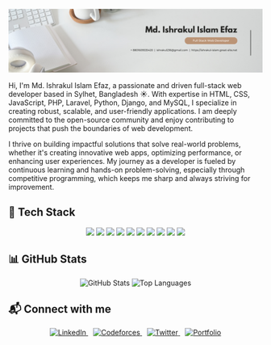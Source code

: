 <p align="center">
  <img src="https://raw.githubusercontent.com/cseishrakul/cseishrakul/main/github%20cover.png" alt="cover" />
</p>


Hi, I'm Md. Ishrakul Islam Efaz, a passionate and driven full-stack web developer based in Sylhet, Bangladesh ☀️. With expertise in HTML, CSS, JavaScript, PHP, Laravel, Python, Django, and MySQL, I specialize in creating robust, scalable, and user-friendly applications. I am deeply committed to the open-source community and enjoy contributing to projects that push the boundaries of web development.

I thrive on building impactful solutions that solve real-world problems, whether it's creating innovative web apps, optimizing performance, or enhancing user experiences. My journey as a developer is fueled by continuous learning and hands-on problem-solving, especially through competitive programming, which keeps me sharp and always striving for improvement.

## 🚀 Tech Stack
<p align="center">
  <img src="https://img.shields.io/badge/HTML-E34F26?logo=html5&logoColor=white" />
  <img src="https://img.shields.io/badge/CSS-1572B6?logo=css3&logoColor=white" />
  <img src="https://img.shields.io/badge/JavaScript-F7DF1E?logo=javascript&logoColor=black" />
  <img src="https://img.shields.io/badge/React-20232A?logo=react&logoColor=61DAFB" />
  <img src="https://img.shields.io/badge/Tailwind-38B2AC?logo=tailwindcss&logoColor=white" />
  <img src="https://img.shields.io/badge/PHP-777BB4?logo=php&logoColor=white" />
  <img src="https://img.shields.io/badge/Laravel-FF2D20?logo=laravel&logoColor=white" />
  <img src="https://img.shields.io/badge/Django-092E20?logo=django&logoColor=white" />
  <img src="https://img.shields.io/badge/Git-F05032?logo=git&logoColor=white" />
  <img src="https://img.shields.io/badge/GitHub-181717?logo=github&logoColor=white" />
</p>


## 📊 GitHub Stats

<p align="center">
  <img src="https://github-readme-stats.vercel.app/api?username=cseishrakul&show_icons=true&theme=radical" alt="GitHub Stats" />
  <img src="https://github-readme-stats.vercel.app/api/top-langs/?username=cseishrakul&layout=compact&theme=radical" alt="Top Languages" />
</p>



## 📬 Connect with me

<p align="center">
  <a href="https://www.linkedin.com/in/md-ishrakul-islam-efaz" target="_blank">
    <img src="https://img.shields.io/badge/LinkedIn-0077B5?logo=linkedin&logoColor=white&style=for-the-badge" alt="LinkedIn" />
  </a>
  <a href="https://codeforces.com/profile/Ishrak_236" target="_blank" style="margin-left:10px;">
    <img src="https://img.shields.io/badge/Codeforces-1F8ACB?logo=codeforces&logoColor=white&style=for-the-badge" alt="Codeforces" />
  </a>
  <a href="https://x.com/EfazMd91503?t=2uzdXrNpGCsNzjy_m_yoqQ&s=08" target="_blank" style="margin-left:10px;">
    <img src="https://img.shields.io/badge/Twitter-1DA1F2?logo=twitter&logoColor=white&style=for-the-badge" alt="Twitter" />
  </a>
  <a href="https://ishrakul-islam.great-site.net" target="_blank" style="margin-left:10px;">
    <img src="https://img.shields.io/badge/Portfolio-000000?logo=google-chrome&logoColor=white&style=for-the-badge" alt="Portfolio" />
  </a>
</p>

